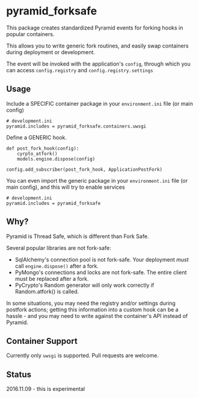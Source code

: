 pyramid_forksafe
================

This package creates standardized Pyramid events for forking hooks in popular containers.

This allows you to write generic fork routines, and easily swap containers during deployment or development.

The event will be invoked with the application's `config`, through which you can access `config.registry` and `config.registry.settings`

## Usage

Include a SPECIFIC container package in your `environment.ini` file (or main config)

	# development.ini
    pyramid.includes = pyramid_forksafe.containers.uwsgi

Define a GENERIC hook.  

    def post_fork_hook(config):
        cyrpto_atfork()
        models.engine.dispose(config)

    config.add_subscriber(post_fork_hook, ApplicationPostFork)


You can even import the generic package in your `environment.ini` file (or main config), and this will try to enable services

	# development.ini
    pyramid.includes = pyramid_forksafe


## Why?

Pyramid is Thread Safe, which is different than Fork Safe.

Several popular libraries are not fork-safe:

* SqlAlchemy's connection pool is not fork-safe.  Your deployment *must* call `engine.dispose()` after a fork.
* PyMongo's connections and locks are not fork-safe.  The entire client must be replaced after a fork.
* PyCrypto's Random generator will only work correctly if Random.atfork() is called.

In some situations, you may need the registry and/or settings during postfork actions; getting this information into a custom hook can be a hassle - and you may need to write against the container's API instead of Pyramid. 


## Container Support

Currently only `uwsgi` is supported.   Pull requests are welcome.


## Status

2016.11.09 - this is experimental
